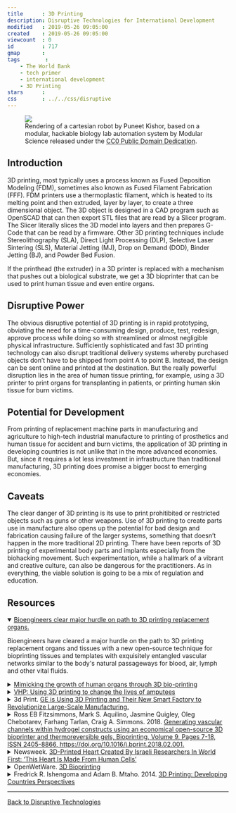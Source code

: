```yaml
---
title      : 3D Printing
description: Disruptive Technologies for International Development
modified   : 2019-05-26 09:05:00
created    : 2019-05-26 09:05:00
viewcount  : 0
id         : 717
gmap       : 
tags        :
    - The World Bank
    - tech primer
    - international development
    - 3D Printing
stars      : 
css        : ../../css/disruptive
---
```


<figure>
    <img src="3axis-robot.png">
    <figcaption>Rendering of a cartesian robot by Puneet Kishor, based on a modular, hackable biology lab automation system by Modular Science released under the <a href="https://creativecommons.org/publicdomain/zero/1.0/" target="_blank">CC0 Public Domain Dedication</a>.</figcaption>
</figure>

## Introduction

3D printing, most typically uses a process known as Fused Deposition Modeling (FDM), sometimes also known as Fused Filament Fabrication (FFF). FDM printers use a thermoplastic filament, which is heated to its melting point and then extruded, layer by layer, to create a three dimensional object. The 3D object is designed in a CAD program such as OpenSCAD that can then export STL files that are read by a Slicer program. The Slicer literally slices the 3D model into layers and then prepares G-Code that can be read by a firmware. Other 3D printing techniques include Stereolithography (SLA), Direct Light Processing (DLP), Selective Laser Sintering (SLS), Material Jetting (MJ), Drop on Demand (DOD), Binder Jetting (BJ), and Powder Bed Fusion.

If the printhead (the extruder) in a 3D printer is replaced with a mechanism that pushes out a biological substrate, we get a 3D bioprinter that can be used to print human tissue and even entire organs.

## Disruptive Power

The obvious disruptive potential of 3D printing is in rapid prototyping, obviating the need for a time-consuming design, produce, test, redesign, approve process while doing so with streamlined or almost negligible physical infrastructure. Sufficiently sophisticated and fast 3D printing technology can also disrupt traditional delivery systems whereby purchased objects don’t have to be shipped from point A to point B. Instead, the design can be sent online and printed at the destination. But the really powerful disruption lies in the area of human tissue printing, for example, using a 3D printer to print organs for transplanting in patients, or printing human skin tissue for burn victims.

## Potential for Development

From printing of replacement machine parts in manufacturing and agriculture to high-tech industrial manufacture to printing of prosthetics and human tissue for accident and burn victims, the application of 3D printing in developing countries is not unlike that in the more advanced economies. But, since it requires a lot less investment in infrastructure than traditional manufacturing, 3D printing does promise a bigger boost to emerging economies.

## Caveats

The clear danger of 3D printing is its use to print prohitibited or restricted objects such as guns or other weapons. Use of 3D printing to create parts use in manufacture also opens up the potential for bad design and fabrication causing failure of the larger systems, something that doesn’t happen in the more traditional 2D printing. There have been reports of 3D printing of experimental body parts and implants especially from the biohacking movement. Such experimentation, while a hallmark of a vibrant and creative culture, can also be dangerous for the practitioners. As in everything, the viable solution is going to be a mix of regulation and education.

## Resources

<details class="video" open>
    <summary><a href="https://www.youtube.com/watch?v=GqJYMgAcc0Q" target="_blank">Bioengineers clear major hurdle on path to 3D printing replacement organs.</a></summary>
    <p>Bioengineers have cleared a major hurdle on the path to 3D printing replacement organs and tissues with a new open-source technique for bioprinting tissues and templates with exquisitely entangled vascular networks similar to the body's natural passageways for blood, air, lymph and other vital fluids.</p>
</details>

<details class="video">
    <summary><a href="https://www.youtube.com/watch?v=SDV0thJFnpQ" target="_blank">Mimicking the growth of human organs through 3D bio-printing</a></summary>
    <p>If you need a heart or liver or lung transplant, imagine if you could simply 3D-print the necessary new organ instead of having to wait for a donor. That may still be decades away, but Adam Feinberg – an Associate Professor at Carnegie Mellon – explains the steps his lab is taking to bring this vision from science fiction towards clinical reality.</p>
</details>

<details class="text">
    <summary><a href="https://ultimaker.com/en/stories/39258-vhp-using-3d-printing-to-change-the-lives-of-amputees" target="_blank">VHP: Using 3D printing to change the lives of amputees</a></summary>
    <p>3D printing is gaining ground in the medical field. The Victoria Hand Project (VHP) is using the technology to develop ground-breaking prosthetics for people in developing countries – improving their lives significantly. Recently, the project has been selected as one of the top ten finalists of the <a href="https://impactchallenge.withgoogle.com/canada2017" target="_blank">Google.org Impact Challenge in Canada</a>, a competition created to find and fund the most innovative nonprofits. Here’s more about VHP's work, challenges, and the individuals benefitting from their efforts.</p>
</details>

<details class="text">
    <summary>3d Print. <a href="https://3dprint.com/127906/ge-smart-factory/" target="_blank">GE is Using 3D Printing and Their New Smart Factory to Revolutionize Large-Scale Manufacturing.</a></summary>
    <p>GE has just opened the first of what they expect to be many “Multi-Modal” facilities in Chakan, India that they believe will completely revolutionize how their products are manufactured. … It all started with a fuel nozzle, a component that is ubiquitous to any engine that runs on liquid fuels. The fuel nozzle is the engine part that sprays fuel into the engine, where it is burned and causes the entire device to run. Needless to say, a fuel nozzle needs to be durable, and the geometry of the nozzle itself needs to be exacting so the correct amount of fuel is released at the correct rate. And most importantly it needs to be able to really take a lot of heat, on average about 3000ºF worth of it. Because of its importance, and complexity, the fuel nozzle in a GE jet engine became the ideal component to be redesigned and manufactured using 3D printing technology. … The result is a single part that completely replicates all of the twists, turns and interior chambers that the old fuel nozzle needed to have fabricated using multiple parts that would need to be welded and assembled. Instead, the new fuel nozzle was manufactured using a direct metal laser melting 3D printing process that turns thin layers of metal powders into fully-solid metal parts. Not only is it a single part, but it is 25% lighter and a remarkable five times stronger than its traditionally manufactured predecessor. As part of GE’s next generation LEAP engine, the fuel nozzle ended up saving about $3 million per aircraft, per year for any airline flying a plane equipped with one.</p>
</details>

<details class="text">
    <summary>Ross EB Fitzsimmons, Mark S. Aquilino, Jasmine Quigley, Oleg Chebotarev, Farhang Tarlan, Craig A. Simmons. 2018. <a href="https://www.sciencedirect.com/science/article/pii/S2405886617300167" target="_blank">Generating vascular channels within hydrogel constructs using an economical open-source 3D bioprinter and thermoreversible gels, Bioprinting, Volume 9, Pages 7-18, ISSN 2405-8866, https://doi.org/10.1016/j.bprint.2018.02.001.</a></summary>
    <p>The advent of 3D bioprinting offers new opportunities to create complex vascular structures within engineered tissues. However, the most suitable sacrificial material for producing branching vascular conduits within hydrogel-based constructs has not yet been resolved. Here, we assess two leading contenders, gelatin and Pluronic F-127, for a number of characteristics relevant to their use as sacrificial materials (printed filament diameter and its variability, toxicity, rheological properties, and compressive moduli). To aid in our assessment and help accelerate the adoption of 3D bioprinting by the biomedical field, we custom-built an inexpensive (< $3000 CAD) 3D bioprinter. This open-source 3D printer was designed to be fabricated in a modular manner with 3D printed/laser-cut components and off-the-shelf electronics to allow for easy assembly, iterative improvements, and customization by future adopters of the design. We found Pluronic F-127 to produce filaments with higher spatial resolution, greater uniformity, and greater elastic modulus than gelatin filaments, and with low toxicity despite being a surfactant, making it particularly suitable for engineering smaller vascular conduits. Notably, the addition of hyaluronan to gelatin increased its viscosity to achieve filament resolutions and print uniformity approaching that with Pluronic F-127. Gelatin-hyaluronan was also more resistant to plastic deformation than Pluronic F-127, and therefore may be advantageous in situations in which the sacrificial material provides structural support. We expect that this work to establish an economical 3D bioprinter and assess sacrificial materials will assist the ongoing development of vascularized tissues and will help accelerate the widespread adoption 3D bioprinting to create engineered tissues.</p>
</details>

<details class="text">
    <summary>Newsweek. <a href="https://www.newsweek.com/3d-printed-heart-human-tissue-world-first-1398925" target="_blank">3D-Printed Heart Created By Israeli Researchers In World First: ‘This Heart Is Made From Human Cells’</a></summary>
    <p>Israeli researchers have created what they say is the world's first 3D-printed heart, made using cells and biological material from a human patient. According to a paper published in the journal Advanced Science, the miniature organ includes blood vessels, in what the team from Tel Aviv University (TAU) are hailing as a significant step forward for the field of regenerative medicine. "This is the first time anyone anywhere has successfully engineered and printed an entire heart replete with cells, blood vessels, ventricles and chambers," Tal Dvir, lead author of the study from TAU, said in a statement.</p>
</details>

<details class="text">
    <summary>OpenWetWare. <a href="https://openwetware.org/wiki/3D_Bioprinting" target="_blank">3D Bioprinting</a></summary>
    <p>The tissue engineering field has emerged as a solution to the shortages of organ and transplantation needs. As of present, there are approximately 121,142 people in the United States awaiting an organ transplant and only 30,975 transplants were performed in 2015. The amount of people on the transplant waiting list has grown rapidly since 1991 and has greatly outpaced the amount of transplants being performed. This has provided incentive for researchers to develop methods of creating artificial organs. The traditional approach to create functioning 3D tissue is to seed cells onto biopolymer scaffolds designed to direct cell proliferation and differentiation. However, there are many challenges such as limited biopolymer availability and difficult methods for seeding of various cell types. This approach has often failed to provide an efficient transportation system of growth media including oxygen, nutrients, growth factors, and water, all of which are required for the generation of thick, viable tissues or organs. Recent advances in the field have made these challenges possible by way of additive manufacturing, also known as three-dimensional bioprinting (3D bioprinting).</p>
</details>

<details class="text">
    <summary>Fredrick R. Ishengoma and Adam B. Mtaho. 2014. <a href="https://arxiv.org/pdf/1410.5349.pdf" target="_blank">3D Printing: Developing Countries Perspectives</a></summary>
    <p>For the past decade, 3D printing (3DP) has become popular due to availability of low-cost 3D printers such as RepRap and Fab@Home; and better software, which offers a broad range of manufacturing platform that enables users to create customizable products. 3DP offers everybody with the power to convert a digital design into a three dimensional physical object. While the application of 3DP in developing countries is still at an early stage, the technology application promises vast solutions to existing problems. This paper presents a critical review of the current state of art of 3DP with a particular focus on developing countries. Moreover, it discusses the challenges, opportunities and future insights of 3DP in developing countries. This paper will serve as a basis for discussion and further research on this area.</p>
</details>

----

[Back to Disruptive Technologies](/Disruptive-Technologies)